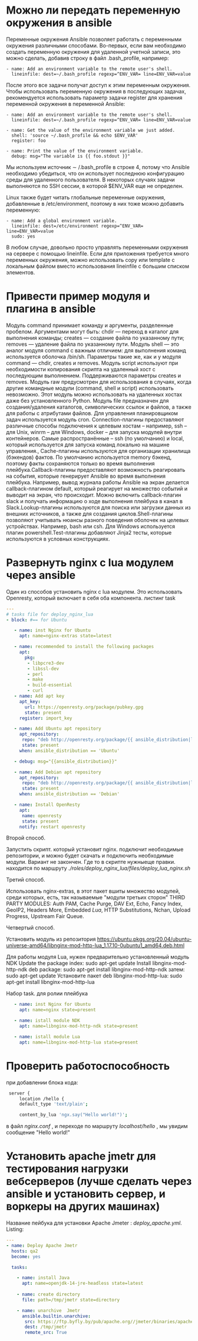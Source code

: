 # Можно ли передать переменную окружения в ansible
Переменные окружения
Ansible позволяет работать с переменными окружения различными способами. Во-первых, если вам необходимо создать переменную окружения для удаленной учетной записи, это можно сделать, добавив строку в файл .bash_profile, например:
```
- name: Add an environment variable to the remote user's shell.
  lineinfile: dest=~/.bash_profile regexp=^ENV_VAR= line=ENV_VAR=value
```
После этого все задачи получат доступ к этим переменным окружения. Чтобы использовать переменную окружения в последующих задачах, рекомендуется использовать параметр задачи register для хранения переменной окружения в переменной Ansible:
```
- name: Add an environment variable to the remote user's shell.
  lineinfile: dest=~/.bash_profile regexp=^ENV_VAR= line=ENV_VAR=value

- name: Get the value of the environment variable we just added.
  shell: 'source ~/.bash_profile && echo $ENV_VAR'
  register: foo

- name: Print the value of the environment variable.
  debug: msg="The variable is {{ foo.stdout }}"
```
Мы используем источник ∼ /.bash_profile в строке 4, потому что Ansible необходимо убедиться, что он использует последнюю конфигурацию среды для удаленного пользователя. В некоторых случаях задачи выполняются по SSH сессии, в которой $ENV_VAR еще не определен.

Linux также будет читать глобальные переменные окружения, добавленные в /etc/environment, поэтому в них тоже можно добавить переменную:
```
- name: Add a global environment variable.
  lineinfile: dest=/etc/environment regexp=^ENV_VAR= line=ENV_VAR=value
  sudo: yes
```
В любом случае, довольно просто управлять переменными окружения на сервере с помощью lineinfile. Если для приложения требуется много переменных окружения, можно использовать copy или template с локальным файлом вместо использования lineinfile с большим списком элементов.


# Привести пример модуля и плагина в ansible
Модуль command принимает команду и аргументы, разделенные пробелом. Аргументами могут быть: chdir — переход в каталог для выполнения команды; creates — создание файла по указанному пути; removes — удаление файла по указанному пути. Модуль shell — это аналог модуля command с важным отличием: для выполнения команд используется оболочка /bin/sh. Параметры такие же, как и у модуля command — chdir, creates и removes.
Модуль script используют при необходимости копирования скрипта на удаленный хост с последующим выполнением. Поддерживаются параметры creates и removes. Модуль raw предусмотрен для использования в случаях, когда другие командные модули (command, shell и script) использовать невозможно. Этот модуль можно использовать на удаленных хостах даже без установленного Python. Модуль file предназначен для создания/удаления каталогов, символических ссылок и файлов, а также для работы с атрибутами файлов. Для управления планировщиком задач используется модуль cron. 
Connection-плагины предоставляют различные способы подключения к целевым хостам – например, ssh – для Unix, winrm – для Windows, docker – для запуска модулей внутри контейнеров. Самые распространённые – ssh (по умолчанию) и local, который используется для запуска команд локально на машине управления., Cache-плагины используются для организации хранилища (бэкендов) фактов. По умолчанию используется memory бэкенд, поэтому факты сохраняются только во время выполнения плейбука.Callback-плагины предоставляют возможность реагировать на события, которые генерирует Ansible во время выполнения плейбука. Например, вывод журнала работы Ansible на экран делается callback-плагином default, который реагирует на множество событий и выводит на экран, что происходит. Можно включить callback-плагин slack и получать информацию о ходе выполнения плейбука в канал в Slack.Lookup-плагины используются для поиска или загрузки данных из внешних источников, а также для создания циклов.Shell-плагины позволяют учитывать нюансы разного поведения оболочек на целевых устройствах. Например, bash или csh. Для Windows используется плагин powershell.Test-плагины добавляют Jinja2 тесты, которые используются в условных конструкциях.



# Развернуть nginx c lua модулем через ansible

Один из способов установить nginx c lua модулем. Это использовать Openresty, который включает в себя оба компонента.
листинг task
```yml
---
# tasks file for deploy_nginx_lua
- block: #== for Ubuntu

   - name: inst Nginx for Ubuntu
     apt: name=nginx-extras state=latest

   - name: recommended to install the following packages
     apt:
       pkg:
        - libpcre3-dev
        - libssl-dev
        - perl
        - make
        - build-essential
        - curl
   - name: Add apt key
     apt_key:
       url: https://openresty.org/package/pubkey.gpg
       state: present
     register: import_key

   - name: Add Ubuntu apt repository
     apt_repository:
      repo: "deb http://openresty.org/package/{{ ansible_distribution|lower }} {{ ansible_distribution_release }} main"
      state: present
     when: ansible_distribution == 'Ubuntu'

   - debug: msg="{{ansible_distribution}}"

   - name: Add Debian apt repository
     apt_repository:
      repo: "deb http://openresty.org/package/{{ ansible_distribution|lower }} {{ ansible_distribution_release }} openresty"
      state: present
     when: ansible_distribution == 'Debian'

   - name: Install OpenResty
     apt:
      name: openresty
      state: present
     notify: restart openresty
```
Второй способ.

Запустить скрипт. который установит nginx. подключит необходимые репозитории, и можно будет скачать и подключить необходимые модули. Вариант не закончен. Где то в скрипте нужныеще правки. находится по маршруту *./roles/deploy_nginx_lua/files/deploy_lua_nginx.sh*

Третий способ. 

Использовать nginx-extras, в этот пакет вшиты множество модулей, среди которых, есть, так называемые "модули третьих сторон"
THIRD PARTY MODULES: Auth PAM, Cache Purge, DAV Ext, Echo, Fancy Index, GeoIP2, Headers More, Embedded _Lua_, HTTP Substitutions, Nchan, Upload Progress, Upstream Fair Queue.

Четвертый способ.

Установить модуль из репозитория https://ubuntu.pkgs.org/20.04/ubuntu-universe-amd64/libnginx-mod-http-lua_1.17.10-0ubuntu1_amd64.deb.html

Для работы модуля Lua, нужен предварительно установленный модуль NDK 
Update the package index:
 sudo apt-get update
Install libnginx-mod-http-ndk deb package:
 sudo apt-get install libnginx-mod-http-ndk
затем:
sudo apt-get update
Установите пакет deb libnginx-mod-http-lua:
sudo apt-get install libnginx-mod-http-lua

Набор task. для ролии плейбука
```yml
   - name: inst Nginx for Ubuntu
     apt: name=nginx state=present

   - name: istall module NDK
     apt: name=libnginx-mod-http-ndk state=present

   - name: istall module Lua 
     apt: name=libnginx-mod-http-lua state=present
```


# Проверить работоспособность

при добавлении  блока кода:
```bash
 server {
     location /hello {
     default_type 'text/plain';

     content_by_lua 'ngx.say("Hello world!")';
```
в файл *nginx.conf* , и переходе по маршруту _localhost/hello_ , мы увидим сообщение "Hello world!"


# Установить  apache jmetr для тестирования нагрузки вебсерверов (лучше сделать через ansible и установить сервер, и воркеры на других машинах)

Название пейбука для установки Apache Jmeter : *deploy_apache.yml*. 
Listing:

```yml
---
- name: Deploy Apache Jmetr
  hosts: qa2
  become: yes

  tasks:

    - name: install Java
      apt: name=openjdk-14-jre-headless state=latest
      
    - name: сreate directory
      file: path=/tmp/jmetr state=directory

    - name: unarchive  Jmetr
      ansible.builtin.unarchive:
       src: https://ftp.byfly.by/pub/apache.org//jmeter/binaries/apache-jmeter-5.4.tgz
       dest: /tmp/jmetr
       remote_src: True
    
```